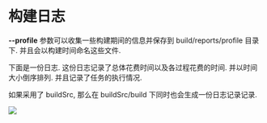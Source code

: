 # 构建日志

**--profile** 参数可以收集一些构建期间的信息并保存到 build/reports/profile 目录下. 并且会以构建时间命名这些文件.

下面是一份日志.
这份日志记录了总体花费时间以及各过程花费的时间.
并以时间大小倒序排列.
并且记录了任务的执行情况.

如果采用了 buildSrc,
那么在 buildSrc/build 下同时也会生成一份日志记录记录.

![](http://gradle.org/docs/current/userguide/img/profile.png)
